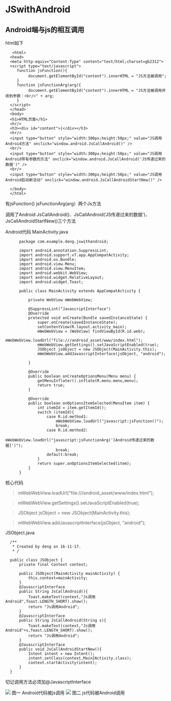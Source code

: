 # JSwithAndroid
 Android端与js的相互调用
 ---
 html如下

       <html>
      <head>
      <meta http-equiv="Content-Type" content="text/html;charset=gb2312">
      <script type="text/javascript">
         function jsFunction(){
              document.getElementById("content").innerHTML = "JS方法被调用";
         }
         function jsFunctionArg(arg){
              document.getElementById("content").innerHTML = "JS方法被调用并收到参数：<br/>" + arg;
         }
      </script>
      </head>
      <body>
      <h1>HTML页面</h1>
      <hr/>
      <h3><div id="content">|</div></h3>
      <hr/>
      <input type="button" style="width:300px;height:50px;" value="JS调用Android方法" onclick="window.android.JsCallAndroid()" />
      <br/>
      <input type="button" style="width:300px;height:50px;" value="JS调用Android带有参数的方法" onclick="window.android.JsCallAndroid('JS传递过来的数据')" />
      <br/>
      <input type="button" style="width:300px;height:50px;" value="JS调用Android启动新活动" onclick="window.android.JsCallAndroidStartNew()" />

      </body>
      </html>

有jsFunction() jsFunctionArg(arg）两个Js方法

调用了Android JsCallAndroid()、JsCallAndroid('JS传递过来的数据')、JsCallAndroidStartNew()三个方法


Android代码 MainActivity.java

          package com.example.deng.jswithandroid;

          import android.annotation.SuppressLint;
          import android.support.v7.app.AppCompatActivity;
          import android.os.Bundle;
          import android.view.Menu;
          import android.view.MenuItem;
          import android.webkit.WebView;
          import android.widget.RelativeLayout;
          import android.widget.Toast;

          public class MainActivity extends AppCompatActivity {

              private WebView mWebWebView;

              @SuppressLint("JavascriptInterface")
              @Override
              protected void onCreate(Bundle savedInstanceState) {
                  super.onCreate(savedInstanceState);
                  setContentView(R.layout.activity_main);
                  mWebWebView = (WebView) findViewById(R.id.web);
                  mWebWebView.loadUrl("file:///android_asset/www/index.html");
                  mWebWebView.getSettings().setJavaScriptEnabled(true);
                  JSObject jsObject = new JSObject(MainActivity.this);
                  mWebWebView.addJavascriptInterface(jsObject, "android");

              }

              @Override
              public boolean onCreateOptionsMenu(Menu menu) {
                  getMenuInflater().inflate(R.menu.menu,menu);
                  return true;
              }

              @Override
              public boolean onOptionsItemSelected(MenuItem item) {
                  int itemId = item.getItemId();
                  switch (itemId){
                      case R.id.method1:
                          mWebWebView.loadUrl("javascript:jsFunction()");
                          break;
                      case R.id.method2:
                          mWebWebView.loadUrl("javascript:jsFunctionArg('[Android传递过来的数据]')");
                          break;
                      default:break;
                  }
                  return super.onOptionsItemSelected(item);
              }
          }

核心代码
>mWebWebView.loadUrl("file:///android_asset/www/index.html");

>mWebWebView.getSettings().setJavaScriptEnabled(true);

>JSObject jsObject = new JSObject(MainActivity.this);

>mWebWebView.addJavascriptInterface(jsObject, "android");

JSObject.java

      /**
       * Created by deng on 16-11-17.
       * /

      public class JSObject {
          private final Context context;

          public JSObject(MainActivity mainActivity) {
              this.context=mainActivity;
          }
          @JavascriptInterface
          public String JsCallAndroid(){
              Toast.makeText(context,"Js调用Android",Toast.LENGTH_SHORT).show();
              return "Js调用Android";
          }
          @JavascriptInterface
          public String JsCallAndroid(String s){
              Toast.makeText(context,"Js调用Android"+s,Toast.LENGTH_SHORT).show();
              return "Js调用Android";
          }
          @JavascriptInterface
          public void JsCallAndroidStartNew(){
              Intent intent = new Intent();
              intent.setClass(context,Main2Activity.class);
              context.startActivity(intent);
          }
      }

切记调用方法必须加@JavascriptInterface


<img src="./Screenshot_1479371730.png"  >
图一 Android代码被js调用
<img src="./Screenshot_1479371780.png">
图二 js代码被Android调用
